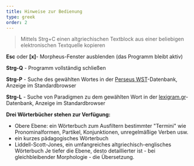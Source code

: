 ```yaml
---
title: Hinweise zur Bedienung
type: greek
order: 2
---
```


> Mittels Strg+C einen altgriechischen Textblock aus einer beliebigen elektronischen Textquelle kopieren

<b>Esc</b> oder <b>[x]</b>- Morpheus-Fenster ausblenden (das Programm bleibt aktiv)

<b>Strg-Q</b> - Programm vollständig schließen

<b>Strg-P</b> - Suche des gewählten Wortes in der [Perseus WST](http://www.perseus.tufts.edu/hopper/morph)-Datenbank, Anzeige im Standardbrowser

<b>Strg-L</b> - Suche von Paradigmen zu dem gewählten Wort in der [lexigram.gr](http://www.lexigram.gr/lex/arch/)-Datenbank, Anzeige im Standardbrowser

<b>Drei Wörterbücher stehen zur Verfügung:</b>
- Obere Ebene: ein Wörterbuch zum Ausfiltern bestimmter "Termini" wie Pronominalformen, Partikel, Konjunktionen, unregelmäßige Verben usw.
- ein kurzes pädagogisches Wörterbuch
- Liddell-Scott-Jones, ein umfangreiches altgriechisch-englisches Wörterbuch
Je tiefer die Ebene, desto detaillierter ist - bei gleichbleibender Morphologie - die Übersetzung.
